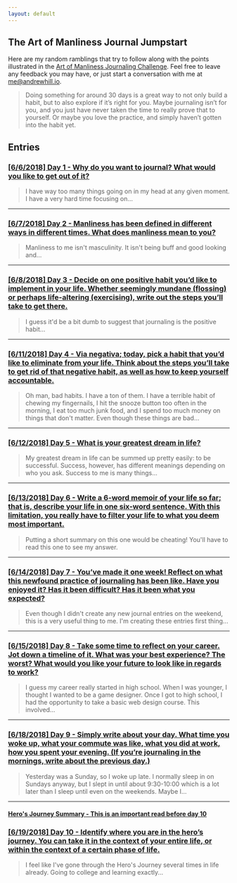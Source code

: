 ```yaml
---
layout: default
---
```


## The Art of Manliness Journal Jumpstart

Here are my random ramblings that try to follow along with the points illustrated in the [Art of Manliness Journaling Challenge](https://www.artofmanliness.com/articles/jumpstart-your-journaling-a-31-day-challenge/). Feel free to leave any feedback you may have, or just start a conversation with me at [me@andrewhill.io](mailto:me@andrewhill.io).

>Doing something for around 30 days is a great way to not only build a habit, but to also explore if it’s right for you. Maybe journaling isn’t for you, and you just have never taken the time to really prove that to yourself. Or maybe you love the practice, and simply haven’t gotten into the habit yet.

## Entries
### [[6/6/2018] Day 1 - Why do you want to journal? What would you like to get out of it?](./day-1)
> I have way too many things going on in my head at any given moment. I have a very hard time focusing on...

---

### [[6/7/2018] Day 2 - Manliness has been defined in different ways in different times. What does manliness mean to you?](./day-2)
> Manliness to me isn't masculinity. It isn't being buff and good looking and...

---

### [[6/8/2018] Day 3 - Decide on one positive habit you’d like to implement in your life. Whether seemingly mundane (flossing) or perhaps life-altering (exercising), write out the steps you’ll take to get there.](./day-3)
> I guess it'd be a bit dumb to suggest that journaling is the positive habit...

---

### [[6/11/2018] Day 4 - Via negativa; today, pick a habit that you’d like to eliminate from your life. Think about the steps you’ll take to get rid of that negative habit, as well as how to keep yourself accountable.](./day-4)
> Oh man, bad habits. I have a ton of them. I have a terrible habit of chewing my fingernails, I hit the snooze button too often in the morning, I eat too much junk food, and I spend too much money on things that don't matter. Even though these things are bad...

---

### [[6/12/2018] Day 5 - What is your greatest dream in life?](./day-5)
> My greatest dream in life can be summed up pretty easily: to be successful. Success, however, has different meanings depending on who you ask. Success to me is many things...

---

### [[6/13/2018] Day 6 - Write a 6-word memoir of your life so far; that is, describe your life in one six-word sentence. With this limitation, you really have to filter your life to what you deem most important.](./day-6)
> Putting a short summary on this one would be cheating! You'll have to read this one to see my answer.

---

### [[6/14/2018] Day 7 - You’ve made it one week! Reflect on what this newfound practice of journaling has been like. Have you enjoyed it? Has it been difficult? Has it been what you expected?](./day-7)
> Even though I didn't create any new journal entries on the weekend, this is a very useful thing to me. I'm creating these entries first thing...

---

### [[6/15/2018] Day 8 - Take some time to reflect on your career. Jot down a timeline of it. What was your best experience? The worst? What would you like your future to look like in regards to work?](./day-8)
> I guess my career really started in high school. When I was younger, I thought I wanted to be a game designer. Once I got to high school, I had the opportunity to take a basic web design course. This involved...

---

### [[6/18/2018] Day 9 - Simply write about your day. What time you woke up, what your commute was like, what you did at work, how you spent your evening. (If you’re journaling in the mornings, write about the previous day.)](./day-9)
> Yesterday was a Sunday, so I woke up late. I normally sleep in on Sundays anyway, but I slept in until about 9:30-10:00 which is a lot later than I sleep until even on the weekends. Maybe I...

---

#### [Hero's Journey Summary - This is an important read before day 10](./heros-journey-summary)

### [[6/19/2018] Day 10 - Identify where you are in the hero’s journey. You can take it in the context of your entire life, or within the context of a certain phase of life.](./day-10)
> I feel like I've gone through the Hero's Journey several times in life already. Going to college and learning exactly...